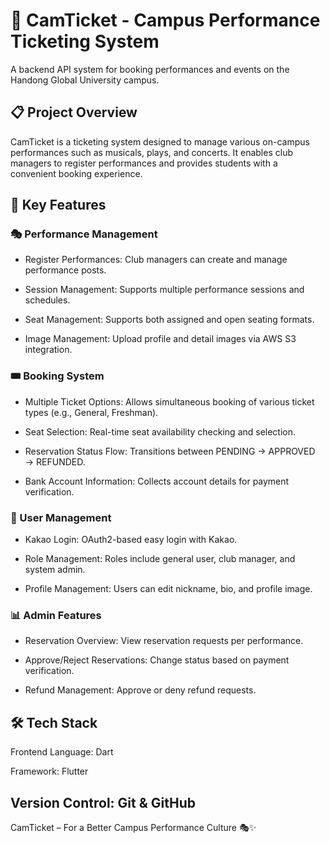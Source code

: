 # 🎫 CamTicket - Campus Performance Ticketing System
A backend API system for booking performances and events on the Handong Global University campus.

## 📋 Project Overview
CamTicket is a ticketing system designed to manage various on-campus performances such as musicals, plays, and concerts. It enables club managers to register performances and provides students with a convenient booking experience.

## 🚀 Key Features
### 🎭 Performance Management
- Register Performances: Club managers can create and manage performance posts.
  
- Session Management: Supports multiple performance sessions and schedules.

- Seat Management: Supports both assigned and open seating formats.

- Image Management: Upload profile and detail images via AWS S3 integration.

### 🎟️ Booking System
- Multiple Ticket Options: Allows simultaneous booking of various ticket types (e.g., General, Freshman).

- Seat Selection: Real-time seat availability checking and selection.

- Reservation Status Flow: Transitions between PENDING → APPROVED → REFUNDED.

- Bank Account Information: Collects account details for payment verification.

### 👥 User Management
- Kakao Login: OAuth2-based easy login with Kakao.

- Role Management: Roles include general user, club manager, and system admin.

- Profile Management: Users can edit nickname, bio, and profile image.

### 📊 Admin Features
- Reservation Overview: View reservation requests per performance.

- Approve/Reject Reservations: Change status based on payment verification.

- Refund Management: Approve or deny refund requests.

## 🛠️ Tech Stack
Frontend
Language: Dart

Framework: Flutter

Version Control: Git & GitHub
---
CamTicket – For a Better Campus Performance Culture 🎭✨

